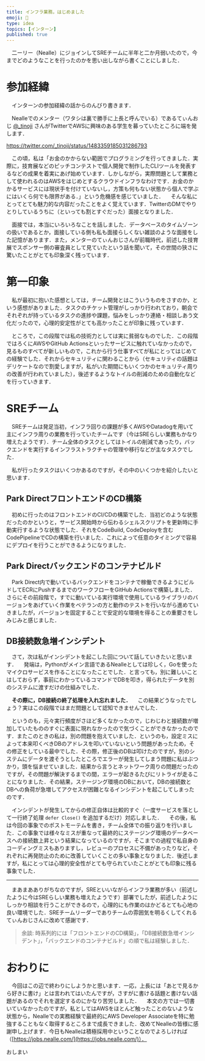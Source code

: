 ```yaml
---
title: インフラ業務，はじめました
emoji: 🚀
type: idea
topics: [インターン]
published: true
---
```


　二ーリー（Nealle）にジョインしてSREチームに半年と二か月弱いたので，今までどのようなことを行ったのかを思い出しながら書くことにしました．

# 参加経緯
　インターンの参加経緯の話からのんびり書きます．

[@_tinoji]: https://twitter.com/_tinoji
　Nealleでのメンター（ワタシは裏で勝手に上長と呼んでいる）であるてぃんおじ [@_tinoji] さんがTwitterでAWSに興味のある学生を募っていたところに端を発します．

https://twitter.com/_tinoji/status/1483359185031286793

　この頃，私は「お金のかからない範囲でプログラミングを行ってきました．実際に，技育展などのピッチコンテストで個人開発で制作したCLIツールを発表するなどの成果を着実にあげ始めています．しかしながら，実際問題として業務として使われるのはAWSをはじめとするクラウドインフラなわけです．お金のかかるサービスには現状手を付けていないし，方策も何もない状態から個人で学ぶにはいくら何でも限界がある．」という危機感を感じていました．
　そんな私にとってとても魅力的な内容だったことをよく覚えています．TwitterのDMでやりとりしているうちに（といっても割とすぐだった）面接となりました．

　面接では，本当にいろいろなことを話しました．データベースのタイムゾーンの扱いであるとか，面接している側も私も面接らしくない雑談のような面接をした記憶があります．また，メンターのてぃんおじさんが前職時代，前述した技育展でスポンサー側の審査員として見ていたという話を聞いて，その世間の狭さに驚いたことがとても印象深く残っています．

# 第一印象
　私が最初に抱いた感想としては，チーム開発とはこういうものをさすのか，という感想がありました．タスクのチケット管理がしっかり行われており，朝会でそれぞれが持っているタスクの進捗や課題，悩みをしっかり連絡・相談しあう文化だったので，心理的安定性がとても高かったことが印象に残っています．

　ところで，この段階では私の技術力としては実に貧弱なものでした．この段階ではろくにAWSやGitHub Actionsといったサービスに触れていなかったので，見るものすべてが新しいもので，これから行う仕事すべてが私にとってはじめての経験でした．それからセキュリティに関わることから（セキュリティの話題はデリケートなので割愛しますが，私がいた期間にもいくつかのセキュリティ周りの改善が行われていました），後述するようなトイルの削減のための自動化などを行っていきます．

# SREチーム
　SREチームは発足当初，インフラ回りの課題が多くAWSやDatadogを用いて主にインフラ周りの業務を行っていたチームです（今はSREらしい業務もかなり増えたようです）．チーム全体のタスクとしてはトイルの削減であったり，バックエンドを実行するインフラストラクチャの管理や移行などが主なタスクでした．

　私が行ったタスクはいくつかあるのですが，その中のいくつかを紹介したいと思います．

## Park DirectフロントエンドのCD構築
　初めに行ったのはフロントエンドのCI/CDの構築でした．当初どのような状態だったのかというと，サービス開始時から伝わるシェルスクリプトを更新時に手動実行するような状態でした．それをCodeBuild, CodeDeployを含むCodePipelineでCDの構築を行いました．これによって任意のタイミングで容易にデプロイを行うことができるようになりました．

## Park Directバックエンドのコンテナビルド
　Park Direct内で動いているバックエンドをコンテナで稼働できるようにビルドしてECRにPushするまでのワークフローをGitHub Actionsで構築しました．さらにその前段階で，すでに動いている実行環境で使用しているライブラリのバージョンをあげていく作業をベテランの方と動作のテストを行いながら進めていきましたが，バージョンを固定することで安定的な環境を得ることの重要さをしみじみと感じました．

## DB接続数急増インシデント
　さて，次は私がインシデントを起こした回について話していきたいと思います．
　発端は，Pythonがメイン言語であるNealleとしては珍しく，Goを使ったマイクロサービスを作ることになったことでした．と言っても，別に難しいことはしておらず，事前にわかっているコマンドでDBを叩き，得られたデータを別のシステムに渡すだけの仕組みでした．

　**その際に，DB接続の終了処理を入れ忘れました．**
　この結果どうなったでしょう？実はこの段階ではまだ問題として認知できませんでした．

　というのも，元々実行頻度がさほど多くなかったので，じわじわと接続数が増加していたもののすぐに表面に現れなかったので気づくことができなかったのです．またこのときの私は，別の問題を抱えていました．というのも，設定ミスによって本来叩くべきDBのアドレスを叩いていないという問題があったため，その修正をしている最中でした．その際，修正後のDBは叩けたのですが，別のシステムにデータを渡そうとしたところでエラーが発生してしまう問題に私はぶつかり，頭を悩ませていました．結果から言うとネットワーク周りの問題だったのですが，その問題が解決するまでの間，エラーが起きるたびにリトライが走ることになりました．その結果，ステージング環境のDBにおいて，DBの接続数とDBへの負荷が急増してアクセスが困難となるインシデントを起こしてしまったのです．

　インシデントが発生してからの修正自体は比較的すぐ（一度サービスを落として一行終了処理 `defer Close()` を追加するだけ）対応しました．
　その後，私は今回の事象でのポストモーテムを書き，チーム全体での振り返りを行いました．この事象では様々なミスが重なって最終的にステージング環境のデータベースへの接続数上昇という結果になっているのですが，そこまでの過程で私自身のコーディングミスもありますし，レビューのプロセスに不備があったりなど，それぞれに再発防止のために改善していくことの多い事象となりました．後述しますが，私にとっては心理的安全性がとても守られていたことがとても印象に残る事象でした．

---

　まあまあありがちなのですが，SREといいながらインフラ業務が多い（前述したように今はSREらしい業務も増えたようです）部署でしたが，前述したようにしっかり相談を行うことができるので，心理的にも作業のはかどるとても心地の良い環境でした．SREチームリーダーでありチームの雰囲気を明るくしてくれるてぃんおじさんに改めて感謝です．

> 余談: 時系列的には「フロントエンドのCD構築」，「DB接続数急増インシデント」，「バックエンドのコンテナビルド」の順で私は経験しました．

# おわりに
　今回はこの辺で終わりにしようかと思います．一応，上長には「あとで見るから好きに書け」とは言われてはいたんですが，さすがに書ける話題と書けない話題があるのでそれを選定するのにかなり苦労しました．
　本文の方では一切書いていなかったのですが，私としてはAWSをほとんど触ったことのないような状態から，Nealleでの実務経験で最終的にAWS Developer Associateを特に勉強することもなく取得するところまで成長できました．改めてNealleの皆様に感謝申し上げます．今日もNealleは積極採用中ということなのでよろしければ（[https://jobs.nealle.com/](https://jobs.nealle.com/)）．

おしまい

